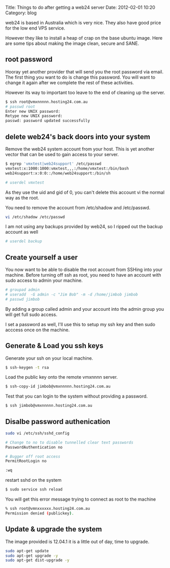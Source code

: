 Title: Things to do after getting a web24 server
Date: 2012-02-01 10:20
Category: blog


web24 is based in Australia which is very nice.
They also have good price for the low end VPS service.

However they like to install a heap of crap on the base ubuntu image.
Here are some tips about making the image clean, secure and SANE.


root password
-------------

Hooray yet another provider that will send you the root password via email.
The first thing you want to do is change this password. 
You will want to change it again after we complete the rest of these activities.

However its way to important too leave to the end of cleaning up the server.

```sh
$ ssh root@vmxnnnnn.hosting24.com.au
# passwd root
Enter new UNIX password: 
Retype new UNIX password: 
passwd: password updated successfully
```

delete web24's back doors into your system
------------------------------------------

Remove the web24 system account from your host.
This is yet another vector that can be used to gain access to your server.


```sh
$ egrep 'vmxtest|web24support' /etc/passwd
vmxtest:x:1000:1000:vmxtest,,,:/home/vmxtest:/bin/bash
web24support:x:0:0::/home/web24support:/bin/sh
```

```sh
# userdel vmxtest 
```

As they use the uid and gid of 0, you can't delete this account vi the normal way as the root.

You need to remove the account from /etc/shadow and /etc/passwd.
```sh
vi /etc/shadow /etc/passwd
```

I am not using any backups provided by web24, so I ripped out the backup account as well

```sh
# userdel backup
```

Create yourself a user
----------------------

You now want to be able to disable the root account from SSHing into your machine.
Before turning off ssh as root, you need to have an account with sudo access to admin your machine.

```sh
# groupad admin
# useradd  -G admin -c "Jim Bob" -m -d /home/jimbob jimbob
# passwd jimbob
```

By adding a group called admin and your account into the admin group you will get full sudo access.

I set a password as well, I'll use this to setup my ssh key and then sudo acccess once on the machine.


Generate & Load you ssh keys
----------------------------

Generate your ssh on your local machine.
```sh
$ ssh-keygen -t rsa
```

Load the public key onto the remote vmxnnnn server.

```sh
$ ssh-copy-id jimbob@vmxnnnnn.hosting24.com.au
```

Test that you can login to the system without providing a password.

```sh
$ ssh jimbob@vmxnnnnn.hosting24.com.au
```

Disalbe password authenication
------------------------------

```sh
sudo vi /etc/ssh/sshd_config

# Change to no to disable tunnelled clear text passwords
PasswordAuthentication no

# Bugger off root access
PermitRootLogin no

:wq
````

restart sshd on the system

```sh
$ sudo service ssh reload
```

You will get this error message trying to connect as root to the machine
```sh
% ssh root@vmnxxxxxx.hosting24.com.au
Permission denied (publickey).
```



Update & upgrade the system
---------------------------

The image provided is 12.04.1 it is a little out of day, time to upgrade.

```sh
sudo apt-get update
sudo apt-get upgrade -y
sudo apt-get dist-upgrade -y
```

